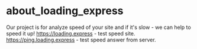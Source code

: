 # about_loading_express
Our project is for analyze speed of your site and if it's slow - we can help to speed it up!
https://loading.express - test speed site.
https://ping.loading.express - test speed answer from server.
